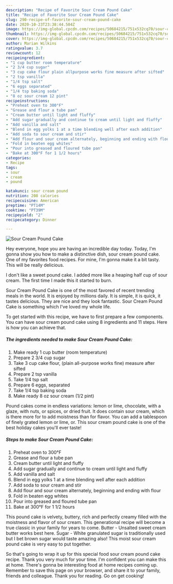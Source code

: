 ```yaml
---
description: "Recipe of Favorite Sour Cream Pound Cake"
title: "Recipe of Favorite Sour Cream Pound Cake"
slug: 290-recipe-of-favorite-sour-cream-pound-cake
date: 2020-10-23T23:38:44.504Z
image: https://img-global.cpcdn.com/recipes/50684215/751x532cq70/sour-cream-pound-cake-recipe-main-photo.jpg
thumbnail: https://img-global.cpcdn.com/recipes/50684215/751x532cq70/sour-cream-pound-cake-recipe-main-photo.jpg
cover: https://img-global.cpcdn.com/recipes/50684215/751x532cq70/sour-cream-pound-cake-recipe-main-photo.jpg
author: Marian Wilkins
ratingvalue: 3.7
reviewcount: 12
recipeingredient:
- "1 cup butter room temperature"
- "2 3/4 cup sugar"
- "3 cup cake flour plain allpurpose works fine measure after sifted"
- "2 tsp vanilla"
- "1/4 tsp salt"
- "6 eggs separated"
- "1/4 tsp baking soda"
- "8 oz sour cream 12 pint"
recipeinstructions:
- "Preheat oven to 300°F"
- "Grease and flour a tube pan"
- "Cream butter until light and fluffy"
- "Add sugar gradually and continue to cream until light and fluffy"
- "Add vanilla and salt"
- "Blend in egg yolks 1 at a time blending well after each addition"
- "Add soda to sour cream and stir"
- "Add flour and sour cream alternately, beginning and ending with flour"
- "Fold in beaten egg whites"
- "Pour into greased and floured tube pan"
- "Bake at 300°F for 1 1/2 hours"
categories:
- Recipe
tags:
- sour
- cream
- pound

katakunci: sour cream pound 
nutrition: 208 calories
recipecuisine: American
preptime: "PT14M"
cooktime: "PT39M"
recipeyield: "2"
recipecategory: Dinner

---
```



![Sour Cream Pound Cake](https://img-global.cpcdn.com/recipes/50684215/751x532cq70/sour-cream-pound-cake-recipe-main-photo.jpg)

Hey everyone, hope you are having an incredible day today. Today, I'm gonna show you how to make a distinctive dish, sour cream pound cake. One of my favorites food recipes. For mine, I'm gonna make it a bit tasty. This will be really delicious.

I don&#39;t like a sweet pound cake. I added more like a heaping half cup of sour cream. The first time I made this it started to burn.

Sour Cream Pound Cake is one of the most favored of recent trending meals in the world. It is enjoyed by millions daily. It is simple, it is quick, it tastes delicious. They are nice and they look fantastic. Sour Cream Pound Cake is something which I've loved my whole life.


To get started with this recipe, we have to first prepare a few components. You can have sour cream pound cake using 8 ingredients and 11 steps. Here is how you can achieve that.

<!--inarticleads1-->

##### The ingredients needed to make Sour Cream Pound Cake:

1. Make ready 1 cup butter (room temperature)
1. Prepare 2 3/4 cup sugar
1. Take 3 cup cake flour, (plain all-purpose works fine) measure after sifted
1. Prepare 2 tsp vanilla
1. Take 1/4 tsp salt
1. Prepare 6 eggs, separated
1. Take 1/4 tsp baking soda
1. Make ready 8 oz sour cream (1/2 pint)


Pound cakes come in endless variations: lemon or lime, chocolate, with a glaze, with nuts, or spices, or dried fruit. It does contain sour cream, which is there more for to add moistness than for flavor. You can add a tablespoon of finely grated lemon or lime, or. This sour cream pound cake is one of the best holiday cakes you&#39;ll ever taste! 

<!--inarticleads2-->

##### Steps to make Sour Cream Pound Cake:

1. Preheat oven to 300°F
1. Grease and flour a tube pan
1. Cream butter until light and fluffy
1. Add sugar gradually and continue to cream until light and fluffy
1. Add vanilla and salt
1. Blend in egg yolks 1 at a time blending well after each addition
1. Add soda to sour cream and stir
1. Add flour and sour cream alternately, beginning and ending with flour
1. Fold in beaten egg whites
1. Pour into greased and floured tube pan
1. Bake at 300°F for 1 1/2 hours


This pound cake is velvety, buttery, rich and perfectly creamy filled with the moistness and flavor of sour cream. This generational recipe will become a true classic in your family for years to come. Butter - Unsalted sweet cream butter works best here. Sugar - White granulated sugar is traditionally used but I bet brown sugar would taste amazing also! This moist sour cream pound cake is very easy to put together. 

So that's going to wrap it up for this special food sour cream pound cake recipe. Thank you very much for your time. I'm confident you can make this at home. There's gonna be interesting food at home recipes coming up. Remember to save this page on your browser, and share it to your family, friends and colleague. Thank you for reading. Go on get cooking!
